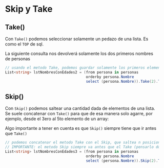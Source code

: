 # Skip y Take

## Take()

Con `Take()` podemos seleccionar solamente un pedazo de una lista. Es como el `TOP` de sql. 

La siguiente consulta nos devolverá solamente los dos primeros nombres de personas

```csharp
// usando el metodo Take, podemos guardar solamente los primeros elementos de la lista resultante (es como el TOP de SQL):
List<string> lstNombresConEdades2 = (from persona in personas
                                     orderby persona.Nombre
                                     select (persona.Nombre)).Take(2).ToList();
```

## Skip()

Con `Skip()` podemos saltear una cantidad dada de elementos de una lista. Se suele concatenar con `Take()` para que de esa manera solo agarre, por ejemplo, desde el 3ero al 5to elemento de un array:

Algo importante a tener en cuenta es que `Skip()` siempre tiene que ir antes que `Take()`

```csharp
// podemos concatenar el metodo Take con el Skip, que saltea n posiciones para la lista resultante:
// IMPORTANTE: el metodo Skip siempre va antes que el Take (pensarlo dos segundos)
List<string> lstNombresConEdades3 = (from persona in personas
                                     orderby persona.Nombre
                                     select (persona.Nombre)).Skip(2).Take(2).ToList();
```